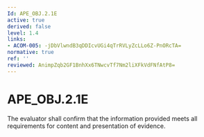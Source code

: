 ```yaml
---
Id: APE_OBJ.2.1E
active: true
derived: false
level: 1.4
links:
- ACOM-005: -jDbVlwndB3qDDIcvUGi4qTrRVLyZcLLo6Z-PnORcTA=
normative: true
ref: ''
reviewed: AnimpZqb2GF1BnhXx6TNwcvTf7Nm2liXFkVdFNfAtP8=
---
```


# APE_OBJ.2.1E

The evaluator shall confirm that the information provided meets all requirements for content and presentation of evidence.